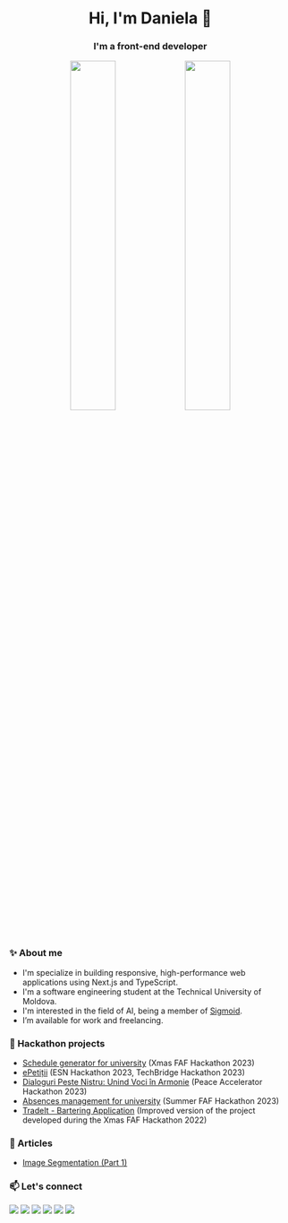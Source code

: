 <div align="center">
  <span>
    <h1>Hi, I'm Daniela 👋</h1>
    <h3>I'm a front-end developer</h3>
  </span>
</div>

<div align="center">
  <img width="40%" src="http://github-profile-summary-cards.vercel.app/api/cards/repos-per-language?username=danielavornic&theme=dark" />
  <img width="40%" src="http://github-profile-summary-cards.vercel.app/api/cards/stats?username=danielavornic&theme=dark" />
</div>

### ✨ About me

- I'm specialize in building responsive, high-performance web applications using Next.js and TypeScript.
- I'm a software engineering student at the Technical University of Moldova.
- I'm interested in the field of AI, being a member of [Sigmoid](https://www.sigmoidai.org).
- I’m available for work and freelancing.
  
### 🌱 Hackathon projects

- <a href="https://github.com/danielavornic/xmas-hack-2023">Schedule generator for university</a> (Xmas FAF Hackathon 2023)
- <a href="https://github.com/danielavornic/ePetitii">ePetiții</a> (ESN Hackathon 2023, TechBridge Hackathon 2023)
- <a href="https://github.com/danielavornic/peste-nistru-front">Dialoguri Peste Nistru: Unind Voci în Armonie</a> (Peace Accelerator Hackathon 2023)
- <a href="https://github.com/danielavornic/lab-absente">Absences management for university</a> (Summer FAF Hackathon 2023)
- <a href="https://github.com/danielavornic/trade-it">TradeIt - Bartering Application</a> (Improved version of the project developed during the Xmas FAF Hackathon 2022)

### 📑 Articles

- <a href="https://medium.com/softplus-publication/image-segmentation-part-1-7adcdab5b375">Image Segmentation (Part 1)</a>

### 📫 Let's connect

<a href="mailto:daniela.vornic@gmail.com" target="_blank"><img src="https://img.shields.io/badge/Gmail-D14836?style=for-the-badge&logo=gmail&logoColor=white"></a>
<a href="https://danielavornic.com" target="_blank"><img src="https://img.shields.io/badge/website-000000?style=for-the-badge&logo=About.me&logoColor=white"></a>
<a href="https://www.linkedin.com/in/danielavornic/" target="_blank"><img src="https://img.shields.io/badge/LinkedIn-0077B5?style=for-the-badge&logo=linkedin&logoColor=white"></a>
<a href="https://medium.com/@daniela.vornic" target="_blank"><img src="https://img.shields.io/badge/Medium-12100E?style=for-the-badge&logo=medium&logoColor=white"></a>
<a href="https://leetcode.com/vornic/" target="_blank"><img src="https://img.shields.io/badge/-LeetCode-FFA116?style=for-the-badge&logo=LeetCode&logoColor=black"></a>
<a href="https://www.goodreads.com/user/show/64540058-daniela" target="_blank"><img src="https://img.shields.io/badge/Goodreads-372213?style=for-the-badge&logo=goodreads&logoColor=white"></a>

